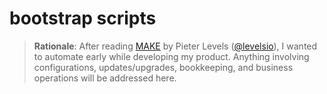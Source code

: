 # bootstrap scripts

> **Rationale**: After reading [MAKE](https://readmake.com/) by Pieter Levels ([@levelsio](https://github.com/levelsio])), I wanted to automate early while developing my product. Anything involving configurations, updates/upgrades, bookkeeping, and business operations will be addressed here.
